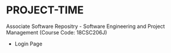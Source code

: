 # PROJECT-TIME

Associate Software Repositry - Software Engineering and Project Management (Course Code: 18CSC206J) 

- Login Page